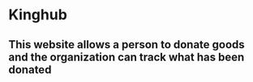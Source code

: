 # Kinghub
## This website allows a person to donate goods and the organization can track what has been donated

